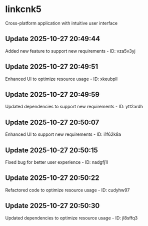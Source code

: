 # linkcnk5
Cross-platform application with intuitive user interface

## Update 2025-10-27 20:49:44
Added new feature to support new requirements - ID: vza5v3yj


## Update 2025-10-27 20:49:51
Enhanced UI to optimize resource usage - ID: xkeubpll


## Update 2025-10-27 20:49:59
Updated dependencies to support new requirements - ID: ytt2ardh


## Update 2025-10-27 20:50:07
Enhanced UI to support new requirements - ID: i1f62k8a


## Update 2025-10-27 20:50:15
Fixed bug for better user experience - ID: nadgfj1l


## Update 2025-10-27 20:50:22
Refactored code to optimize resource usage - ID: cudyhw97


## Update 2025-10-27 20:50:30
Updated dependencies to optimize resource usage - ID: jl8sffq3

